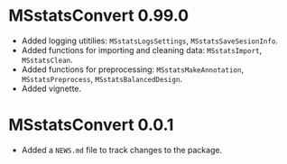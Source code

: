 # MSstatsConvert 0.99.0

* Added logging utitilies: `MSstatsLogsSettings`, `MSstatsSaveSesionInfo`.
* Added functions for importing and cleaning data: `MSstatsImport`, `MSstatsClean`.
* Added functions for preprocessing: `MSstatsMakeAnnotation`, `MSstatsPreprocess`,
`MSstatsBalancedDesign`.
* Added vignette.

# MSstatsConvert 0.0.1

* Added a `NEWS.md` file to track changes to the package.
